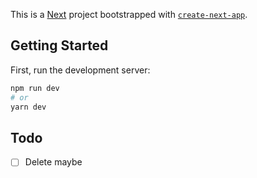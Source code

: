 This is a [Next](https://nextjs.org/) project bootstrapped with [`create-next-app`](https://github.com/vercel/next/tree/canary/packages/create-next-app).

## Getting Started

First, run the development server:

```bash
npm run dev
# or
yarn dev
```

## Todo

- [ ] Delete maybe
